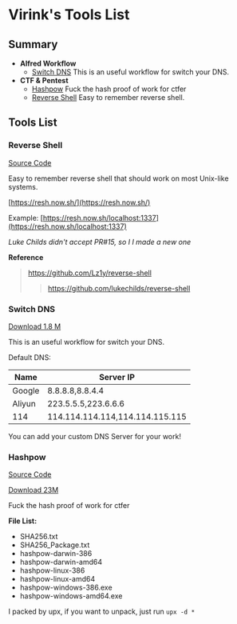 # Virink's Tools List

## Summary

- **Alfred Workflow**
  - [Switch DNS](#switch-dns) This is an useful workflow for switch your DNS.
- **CTF & Pentest**
  - [Hashpow](#hashpow) Fuck the hash proof of work for ctfer
  - [Reverse Shell](#reverse-shell) Easy to remember reverse shell.

## Tools List

### Reverse Shell

[Source Code](https://github.com/virink/reverse-shell)

Easy to remember reverse shell that should work on most Unix-like systems.

[https://resh.now.sh/](https://resh.now.sh/)

Example: [https://resh.now.sh/localhost:1337](https://resh.now.sh/localhost:1337)

*Luke Childs didn't accept PR#15, so I I made a new one*

**Reference**
> https://github.com/Lz1y/reverse-shell
> > https://github.com/lukechilds/reverse-shell

### Switch DNS

[Download 1.8 M](http://virzz-img.dongzt.cn/tools/alfredworkflow/SwitchDNS.alfredworkflow)

This is an useful workflow for switch your DNS.

Default DNS:

| Name   | Server IP                       |
| ------ | ------------------------------- |
| Google | 8.8.8.8,8.8.4.4                 |
| Aliyun | 223.5.5.5,223.6.6.6             |
| 114    | 114.114.114.114,114.114.115.115 |


You can add your custom DNS Server for your work!

### Hashpow

[Source Code](https://github.com/virzz/hashpow)

[Download 23M](http://virzz-img.dongzt.cn/tools/ctf/hashpow.tar.gz)

Fuck the hash proof of work for ctfer

**File List:**

- SHA256.txt
- SHA256_Package.txt
- hashpow-darwin-386
- hashpow-darwin-amd64
- hashpow-linux-386
- hashpow-linux-amd64
- hashpow-windows-386.exe
- hashpow-windows-amd64.exe

I packed by upx, if you want to unpack, just run `upx -d *`